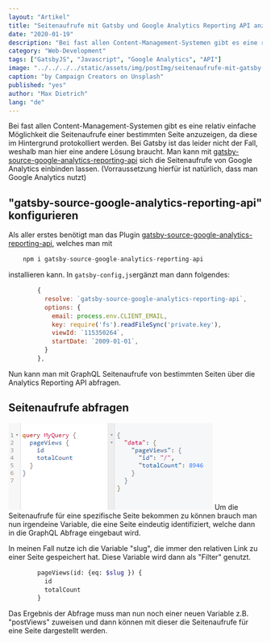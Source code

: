 ```yaml
---
layout: "Artikel"
title: "Seitenaufrufe mit Gatsby und Google Analytics Reporting API anzeigen"
date: "2020-01-19"
description: "Bei fast allen Content-Management-Systemen gibt es eine relativ einfache Möglichkeit die Seitenaufrufe einer bestimmten Seite anzuzeigen, da diese im Hintergrund protokolliert werden. Bei Gatsby ist das leider nicht der Fall, weshalb man hier eine andere Lösung braucht"
category: "Web-Development"
tags: ["GatsbyJS", "Javascript", "Google Analytics", "API"]
image: "../../../../static/assets/img/postImg/seitenaufrufe-mit-gatsby-und-google-analytics-reporting-api-anzeigen.jpg"
caption: "by Campaign Creators on Unsplash"
published: "yes"
author: "Max Dietrich"
lang: "de"
---
```


Bei fast allen Content-Management-Systemen gibt es eine relativ einfache Möglichkeit die Seitenaufrufe einer bestimmten Seite anzuzeigen, da diese im Hintergrund protokolliert werden. Bei Gatsby ist das leider nicht der Fall, weshalb man hier eine andere Lösung braucht. Man kann mit [gatsby-source-google-analytics-reporting-api](https://www.gatsbyjs.org/packages/gatsby-source-google-analytics-reporting-api/) sich die Seitenaufrufe von Google Analytics einbinden lassen. (Vorraussetzung hierfür ist natürlich, dass man Google Analytics nutzt)

## [](#gatsby-source-google-analytics-reporting-api-konfigurieren)"gatsby-source-google-analytics-reporting-api" konfigurieren

Als aller erstes benötigt man das Plugin [gatsby-source-google-analytics-reporting-api](https://www.gatsbyjs.org/packages/gatsby-source-google-analytics-reporting-api/), welches man mit

```js
    npm i gatsby-source-google-analytics-reporting-api
```

installieren kann. In `gatsby-config,js`ergänzt man dann folgendes:

```js
        {
          resolve: `gatsby-source-google-analytics-reporting-api`,
          options: {
            email: process.env.CLIENT_EMAIL,
            key: require('fs').readFileSync('private.key'),
            viewId: `115350264`,
            startDate: `2009-01-01`,
          }
        },
```

Nun kann man mit GraphQL Seitenaufrufe von bestimmten Seiten über die Analytics Reporting API abfragen.

## [](#seitenaufrufe-abfragen)Seitenaufrufe abfragen

![GraphQL-Abfrage](./GraphQL-Abfrage.png "GraphQL-Abfrage nach Seitenaufrufen")
Um die Seitenaufrufe für eine spezifische Seite bekommen zu können brauch man nun irgendeine Variable, die eine Seite eindeutig identifiziert, welche dann in die GraphQL Abfrage eingebaut wird.

In meinen Fall nutze ich die Variable "slug", die immer den relativen Link zu einer Seite gespeichert hat. Diese Variable wird dann als "Filter" genutzt.

```graphql
        pageViews(id: {eq: $slug }) {
          id
          totalCount
        }
```

Das Ergebnis der Abfrage muss man nun noch einer neuen Variable z.B. "postViews" zuweisen und dann können mit dieser die Seitenaufrufe für eine Seite dargestellt werden. 